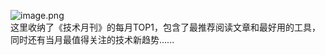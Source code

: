 ![image.png](https://cdn.nlark.com/yuque/0/2023/png/1553840/1690992487057-19433b94-c1b0-4d2f-9840-b6930a83b50b.png#averageHue=%232cd4d9&clientId=ud565387a-d236-4&from=paste&id=u4a5b86a3&originHeight=730&originWidth=1460&originalType=binary&ratio=2&rotation=0&showTitle=false&size=42245&status=done&style=none&taskId=u36276577-a049-4c67-8f73-eb07c432f7a&title=)<br />这里收纳了《技术月刊》的每月TOP1，包含了最推荐阅读文章和最好用的工具，同时还有当月最值得关注的技术新趋势......


